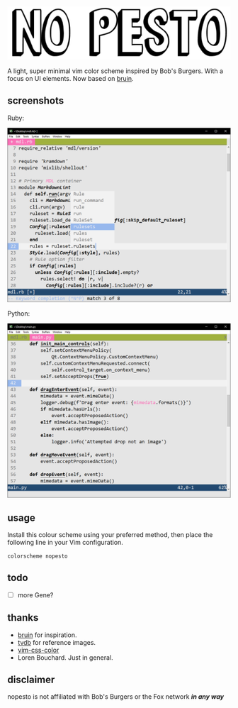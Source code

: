 ![header](header.png)
 
A light, super minimal vim color scheme inspired by Bob's Burgers. With a focus on UI elements. Now based on [bruin](https://git.sr.ht/~romainl/vim-bruin). 

## screenshots

Ruby:

![screenshot](screenshot.png)

Python:

![screenshot2](screenshot2.png)

## usage

Install this colour scheme using your preferred method, then place the following line in your Vim configuration.

```vim
colorscheme nopesto
```

## todo

- [ ] more Gene?

## thanks

- [bruin](https://git.sr.ht/~romainl/vim-bruin) for inspiration.
- [tvdb](https://thetvdb.com/) for reference images.
- [vim-css-color](https://github.com/ap/vim-css-color)
- Loren Bouchard. Just in general.

## disclaimer

nopesto is not affiliated with Bob's Burgers or the Fox network ***in any way***
